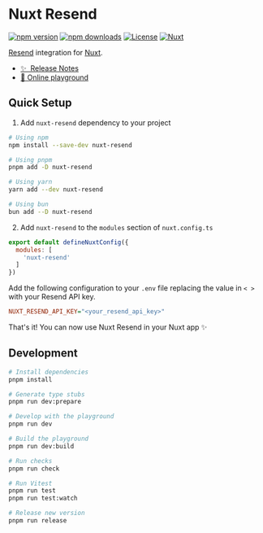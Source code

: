 # Nuxt Resend

[![npm version][npm-version-src]][npm-version-href]
[![npm downloads][npm-downloads-src]][npm-downloads-href]
[![License][license-src]][license-href]
[![Nuxt][nuxt-src]][nuxt-href]

[Resend](https://resend.com) integration for [Nuxt](https://nuxt.com).

- [✨ &nbsp;Release Notes](/CHANGELOG.md)
- [🏀 Online playground](https://stackblitz.com/github/nhedger/nuxt-resend?file=playground%2Fapp.vue)

## Quick Setup

1. Add `nuxt-resend` dependency to your project

```bash
# Using npm
npm install --save-dev nuxt-resend

# Using pnpm
pnpm add -D nuxt-resend

# Using yarn
yarn add --dev nuxt-resend

# Using bun
bun add --D nuxt-resend
```

2. Add `nuxt-resend` to the `modules` section of `nuxt.config.ts`

```js
export default defineNuxtConfig({
  modules: [
    'nuxt-resend'
  ]
})
```

Add the following configuration to your `.env` file replacing the value in `< >` with your Resend API key.

```ini
NUXT_RESEND_API_KEY="<your_resend_api_key>"
```

That's it! You can now use Nuxt Resend in your Nuxt app ✨

## Development

```bash
# Install dependencies
pnpm install

# Generate type stubs
pnpm run dev:prepare

# Develop with the playground
pnpm run dev

# Build the playground
pnpm run dev:build

# Run checks
pnpm run check

# Run Vitest
pnpm run test
pnpm run test:watch

# Release new version
pnpm run release
```

<!-- Badges -->
[npm-version-src]: https://img.shields.io/npm/v/nuxt-resend/latest.svg?style=flat&colorA=18181B&colorB=28CF8D
[npm-version-href]: https://npmjs.com/package/nuxt-resend

[npm-downloads-src]: https://img.shields.io/npm/dm/nuxt-resend.svg?style=flat&colorA=18181B&colorB=28CF8D
[npm-downloads-href]: https://npmjs.com/package/nuxt-resend

[license-src]: https://img.shields.io/npm/l/nuxt-resend.svg?style=flat&colorA=18181B&colorB=28CF8D
[license-href]: https://npmjs.com/package/nuxt-resend

[nuxt-src]: https://img.shields.io/badge/Nuxt-18181B?logo=nuxt.js
[nuxt-href]: https://nuxt.com
